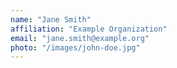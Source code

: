 ```yaml
---
name: "Jane Smith"
affiliation: "Example Organization"
email: "jane.smith@example.org"
photo: "/images/john-doe.jpg"
---
```


